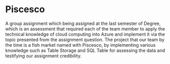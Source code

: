 # Piscesco
A group assignment which being assigned at the last semester of Degree, which is an assessment that required each of the team member to apply the technical knowledge of cloud computing into Azure and implement it via the topic presented from the assignment question. The project that our team by the time is a fish market named with Piscesco, by implementing various knowledge such as Table Storage and SQL Table for assessing the data and testifying our assignment credibility.
